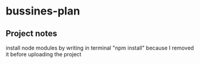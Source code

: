 # bussines-plan



## Project notes
install node modules by writing in terminal "npm install" because I removed it before uploading the project
